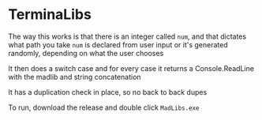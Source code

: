 # TerminaLibs

The way this works is that there is an integer called ``num``, and that dictates what path you take
``num`` is declared from user input or it's generated randomly, depending on what the user chooses 

It then does a switch case and for every case it returns a Console.ReadLine with the madlib and string concatenation

It has a duplication check in place, so no back to back dupes

To run, download the release and double click ``MadLibs.exe``
